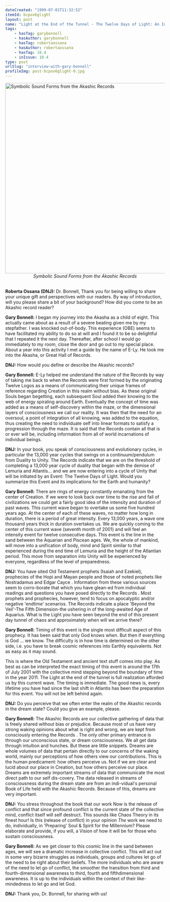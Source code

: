 ```yaml
---
dateCreated: "1999-07-01T11:32:52"
itemId: bcpov6glight
layout: post
name: "Light at the End of the Tunnel - The Twelve Days of Light: An Interview with Gary Bonnell"
tags:
    - hasTag: garybonnell
    - hasAuthor: garybonnell
    - hasTag: robertaossana
    - hasAuthor: robertaossana
    - hasTag: 18.4
    - inIssue: 18.4
type: post
urlSlug: "interview-with-gary-bonnell"
profileImg: post-bcpov6glight-0.jpg
---
```


<img src="../images/post-bcpov6glight-0.jpg" width="600" height="auto" alt="Symbolic Sound Forms from the Akashic Records"/>
<!--nopreview--><div class="caption" style="text-align: center;"><i>Symbolic Sound Forms from the Akashic Records</i></div><!--/nopreview-->
<br/>

**Roberta Ossana (DNJ):** Dr. Bonnell, Thank you for being willing to share your unique gift and perspectives with our readers. By way of introduction, will you please share a bit of your background? How did you come to be an Akashic record reader?

**Gary Bonnell:** I began my journey into the Akasha as a child of eight. This actually came about as a result of a severe beating given me by my stepfather. I was knocked out-of-body. This experience (OBE) seems to have facilitated my ability to do so at will and I found it to be so delightful that I repeated it the next day. Thereafter, after school I would go immediately to my room, close the door and go out to my special place. About a year into this activity I met a guide by the name of E-Ly. He took me into the Akasha, or Great Hall of Records.

**DNJ:** How would you define or describe the Akashic records?

**Gary Bonnell:** E-Ly helped me understand the nature of the Records by way of taking me back to when the Records were first formed by the originating Twelve Logos as a means of communicating their unique frames of reference regarding Creation in this realm without bias. As these original Souls began begetting, each subsequent Soul added their knowing to the web of energy spiraling around Earth. Eventually the concept of time was added as a means of self-discovery within the maze, or the dimensional layers of consciousness we call our reality. It was then that the need for an oversoul, a point of integration of all knowing, was added to the equation, thus creating the need to individuate self into linear formats to satisfy a progression through the maze. It is said that the Records contain all that is or ever will be, including information from all of world incarnations of individual beings.

**DNJ:** In your book, you speak of consciousness and evolutionary cycles, in particular the 13,000 year cycles that swings on a continuum/pendulum from Duality to Unity. The Records indicate that we are on the threshold of completing a 13,000 year cycle of duality that began with the demise of Lemuria and Atlantis... and we are now entering into a cycle of Unity that will be initiated by an Event: The Twelve Days of Light. Would you summarize this Event and its implications for the Earth and humanity?

**Gary Bonnell:** There are rings of energy constantly emanating from the center of Creation. If we were to look back over time to the rise and fall of civilizations we could get a fairly good idea of the intensity and duration of past waves. This current wave began to overtake us some five hundred years ago. At the center of each of these waves, no matter how long in duration, there is a period of great intensity. Every 13,000 years, a wave one thousand years thick in duration overtakes us. We are quickly coming to the center of this current wave (seventh month of 2001) and will feel an intensity event for twelve consecutive days. This event is the line in the sand between the Aquarian and Piscean ages. We, the whole of mankind, will move into a unification of body, mind and Spirit similar to that experienced during the end time of Lemuria and the height of the Atlantian period. This move from separation into Unity will be experienced by everyone, regardless of the level of preparedness.

**DNJ:** You have sited Old Testament prophets (Isaiah and Ezekiel), prophecies of the Hopi and Mayan people and those of noted prophets like Nostradamus and Edgar Cayce . Information from these various sources seem to corro-borate that which you have glean-ed from individual readings and questions you have posed directly to the Records . Most prophets and prophecies, however, tend to focus on apocalyptic and/or negative 'endtime' scenarios. The Records indicate a place 'Beyond the Veil'-The Fifth Dimension-the ushering in of the long-awaited Age of Aquarius. What is the Light you have seen beyond the end of this present day tunnel of chaos and approximately when will we arrive there?

**Gary Bonnell:** Timing of this event is the single most difficult aspect of this prophecy. It has been said that only God knows when. But then if everything is God ... we know. The difficulty is in how time is determined on the other side, i.e. you have to break cosmic references into Earthly equivalents. Not as easy as it may sound.

This is where the Old Testament and ancient text stuff comes into play. As best as can be interpreted the exact timing of this event is around the 17th of July 2001 with the collective mind stepping beyond the boundary of time in the year 2011. The Light at the end of the tunnel is full realization afforded us by this current wave. The timing is immediate. The good news is, every lifetime you have had since the last shift in Atlantis has been the preparation for this event. You will not be left behind again.

**DNJ:** Do you perceive that we often enter the realm of the Akashic records in the dream state? Could you give an example, please.

**Gary Bonnell:** The Akashic Records are our collective gathering of data that is freely shared without bias or prejudice. Because most of us have very strong waking opinions about what is right and wrong, we are kept from consciously entering the Records . The only other primary entrance is through our unconscious state, or dream consciousness. We all get data through intuition and hunches. But these are little snippets. Dreams are whole volumes of data that pertain directly to our concerns of the waking world, mainly our perceptions of how others view our contributions. This is the human predicament: how others perceive us. Not if we are clear and lucid about our place in Creation, but how others perceive our place. Dreams are extremely important streams of data that communicate the most direct path to our self dis-covery. The data released in streams of consciousness during the dream state are from an indi-vidual's personal Book of Life held with the Akashic Records. Because of this, dreams are very important.

**DNJ:** You stress throughout the book that our work Now is the release of conflict and that since profound conflict is the current state of the collective mind, conflict itself will self destruct. This sounds like Chaos Theory in its finest hour! Is this (release of conflict) in your opinion _The_ work we need to do, individually, in 'Preparing' Soul & Spirit for the Millennium? Please elaborate and provide, if you will, a Vision of how it will be for those who sustain consciousness.

**Gary Bonnell:** As we get closer to this cosmic line in the sand between ages, we will see a dramatic increase in collective conflict. This will act out in some very bizarre struggles as individuals, groups and cultures let go of the need to be right about their beliefs. The more individuals who are aware of the need to let go of conflict, the smoother the transition from third and fourth-dimensional awareness to third, fourth and fifthdimensional awareness. It is up to the individuals within the context of their like-mindedness to let go and let God.

**DNJ:** Thank you, Dr. Bonnell, for sharing with us!
